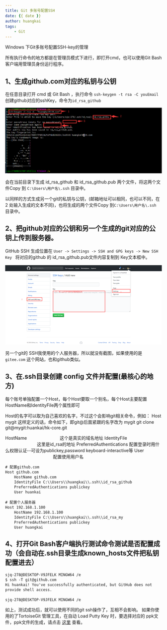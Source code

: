 ```yaml
---
title: Git 多账号配置SSH
date: {{ date }}
author: huangkai
tags:
    - Git
---
```


Windows 下Git多账号配置SSH-key的管理

所有执行命令的地方都是在管理员模式下进行，即打开cmd，也可以使用Git Bash客户端用管理员身份运行程序。

## 1、生成github.com对应的私钥与公钥 ##
在任意目录打开 cmd 或 Git Bash ，执行命令 `ssh-keygen -t rsa -C youEmail ` 创建github对应的sshKey，命令为`id_rsa_github`

![](https://raw.githubusercontent.com/huankai/blog-resources/master/photos/Git/15.png)

会在当前目录下生成 id_rsa_github 和 id_rsa_github.pub 两个文件，将这两个文件Copy 到 `C:\Users\用户名\.ssh` 目录中。

以同样的方式生成另一个git的私钥与公钥，(邮箱地址可以相同，也可以不同，在 2 处输入生成的文本不同)，也将生成的两个文件Copy 到`C:\Users\用户名\.ssh` 目录中。

## 2、把github对应的公钥和另一个生成的git对应的公钥上传到服务器。 ##
GitHub SSH 生成位置在 `User -> Settings -> SSH and GPG keys -> New SSH Key ` 将对应的github 的 id_rsa_github.pub文件内容复制到 Key文本框中。

![](https://raw.githubusercontent.com/huankai/blog-resources/master/photos/Git/16.png)

另一个git的 SSH我使用的个人服务器，所以就没有截图，如果使用的是 `gitee.com` 这个网站，也和github类似。

## 3、在.ssh目录创建 config 文件并配置(最核心的地方) ##

每个账号单独配置一个Host，每个Host要取一个别名，每个Host主要配置HostName和IdentityFile两个属性即可

Host的名字可以取为自己喜欢的名字，不过这个会影响git相关命令，例如：
Host mygit 这样定义的话，命令如下，即git@后面紧跟的名字改为 mygit
git clone git@mygit:huankai/hk-core.git

 

HostName 　　　　　　　   这个是真实的域名地址
IdentityFile 　　　　　　　  这里是id_rsa的地址
PreferredAuthentications   配置登录时用什么权限认证--可设为publickey,password keyboard-interactive等
User 　　　　　　　　　　　配置使用用户名


```
# 配置github.com
Host github.com                 
    HostName github.com
    IdentityFile C:\\Users\\huangkai\\.ssh\\id_rsa_github
    PreferredAuthentications publickey
    User huankai

# 配置个人服务器
Host 192.168.1.100 
    HostName 192.168.1.100
    IdentityFile C:\\Users\\huangkai\\.ssh\\id_rsa_my
    PreferredAuthentications publickey
    User huangkai
```

## 4、打开Git Bash客户端执行测试命令测试是否配置成功（会自动在.ssh目录生成known_hosts文件把私钥配置进去） ##

```
sjq-278@DESKTOP-V9JFELK MINGW64 /e
$ ssh -T git@github.com
Hi huankai! You've successfully authenticated, but GitHub does not provide shell access.

sjq-278@DESKTOP-V9JFELK MINGW64 /e

```
如上，测试成功后，就可以使用不同的git ssh操作了，互相不会影响。
如果你使用的了TortoiseGit 管理工具，在自动 Load Putty Key 时，要选择对应的 ppk文件，ppk文件的生成，请点击 [这里](https://huankai.github.io/2018/03/20/Git_02_%E5%9F%BA%E6%9C%AC%E4%BD%BF%E7%94%A8/) 查看。